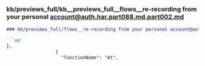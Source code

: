 ### kb/previews_full/kb__previews_full__flows__re-recording from your personal account@auth.har.part088.md.part002.md

```md
### kb/previews_full/flows__re-recording from your personal account@auth.har.part088.md (part 002)

```md
},
                  {
                    "functionName": "At",
             
```

```

```

